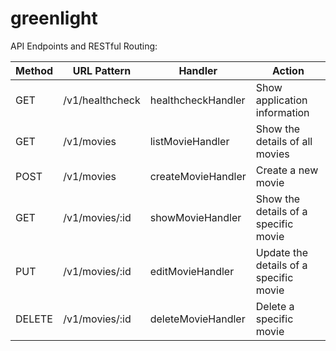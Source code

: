 # greenlight

API Endpoints and RESTful Routing:

| Method | URL Pattern      | Handler               | Action                                |
|--------|------------------|-----------------------|---------------------------------------|
| GET    | /v1/healthcheck  | healthcheckHandler    | Show application information          |
| GET    | /v1/movies       | listMovieHandler      | Show the details of all movies        |
| POST   | /v1/movies       | createMovieHandler    | Create a new movie                    |
| GET    | /v1/movies/:id   | showMovieHandler      | Show the details of a specific movie  |
| PUT    | /v1/movies/:id   | editMovieHandler      | Update the details of a specific movie |
| DELETE | /v1/movies/:id   | deleteMovieHandler    | Delete a specific movie               |